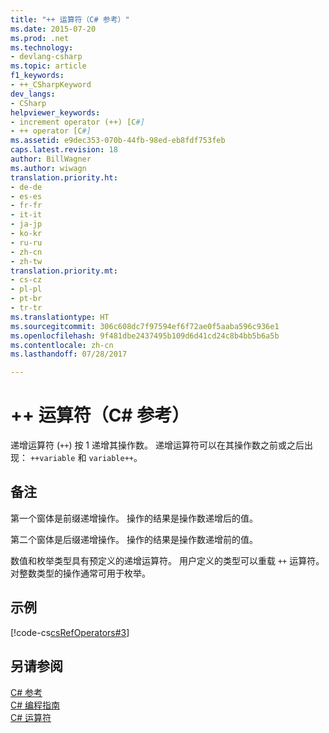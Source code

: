 ```yaml
---
title: "++ 运算符（C# 参考）"
ms.date: 2015-07-20
ms.prod: .net
ms.technology:
- devlang-csharp
ms.topic: article
f1_keywords:
- ++_CSharpKeyword
dev_langs:
- CSharp
helpviewer_keywords:
- increment operator (++) [C#]
- ++ operator [C#]
ms.assetid: e9dec353-070b-44fb-98ed-eb8fdf753feb
caps.latest.revision: 18
author: BillWagner
ms.author: wiwagn
translation.priority.ht:
- de-de
- es-es
- fr-fr
- it-it
- ja-jp
- ko-kr
- ru-ru
- zh-cn
- zh-tw
translation.priority.mt:
- cs-cz
- pl-pl
- pt-br
- tr-tr
ms.translationtype: HT
ms.sourcegitcommit: 306c608dc7f97594ef6f72ae0f5aaba596c936e1
ms.openlocfilehash: 9f481dbe2437495b109d6d41cd24c8b4bb5b6a5b
ms.contentlocale: zh-cn
ms.lasthandoff: 07/28/2017

---
```

# <a name="-operator-c-reference"></a>++ 运算符（C# 参考）
递增运算符 (`++`) 按 1 递增其操作数。 递增运算符可以在其操作数之前或之后出现： `++variable` 和 `variable++`。  
  
## <a name="remarks"></a>备注  
 第一个窗体是前缀递增操作。 操作的结果是操作数递增后的值。  
  
 第二个窗体是后缀递增操作。 操作的结果是操作数递增前的值。  
  
 数值和枚举类型具有预定义的递增运算符。 用户定义的类型可以重载 `++` 运算符。 对整数类型的操作通常可用于枚举。  
  
## <a name="example"></a>示例  
 [!code-cs[csRefOperators#3](../../../csharp/language-reference/operators/codesnippet/CSharp/increment-operator_1.cs)]  
  
## <a name="see-also"></a>另请参阅  
 [C# 参考](../../../csharp/language-reference/index.md)   
 [C# 编程指南](../../../csharp/programming-guide/index.md)   
 [C# 运算符](../../../csharp/language-reference/operators/index.md)

